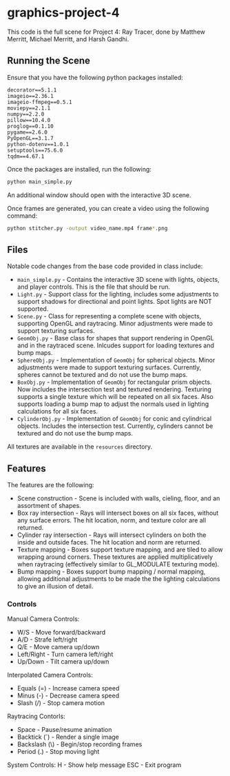 # graphics-project-4

This code is the full scene for Project 4: Ray Tracer, done by Matthew Merritt, Michael Merritt, and Harsh Gandhi. 

## Running the Scene

Ensure that you have the following python packages installed:

```
decorator==5.1.1
imageio==2.36.1
imageio-ffmpeg==0.5.1
moviepy==2.1.1
numpy==2.2.0
pillow==10.4.0
proglog==0.1.10
pygame==2.6.0
PyOpenGL==3.1.7
python-dotenv==1.0.1
setuptools==75.6.0
tqdm==4.67.1
```

Once the packages are installed, run the following:

```bash
python main_simple.py
```

An additional window should open with the interactive 3D scene.

Once frames are generated, you can create a video using the following command:

```bash
python stitcher.py -output video_name.mp4 frame*.png
```

## Files

Notable code changes from the base code provided in class include:

- `main_simple.py` - Contains the interactive 3D scene with lights, objects, and player controls. This is the file that should be run.
- `Light.py` - Support class for the lighting, includes some adjustments to support shadows for directional and point lights. Spot lights are NOT supported.
- `Scene.py` - Class for representing a complete scene with objects, supporting OpenGL and raytracing. Minor adjustments were made to support texturing surfaces.
- `GeomObj.py` - Base class for shapes that support rendering in OpenGL and in the raytraced scene. Inlcudes support for loading textures and bump maps.
- `SphereObj.py` - Implementation of `GeomObj` for spherical objects. Minor adjustments were made to support texturing surfaces. Currently, spheres cannot be textured and do not use the bump maps.
- `BoxObj.py` - Implementation of `GeomObj` for rectangular prism objects. Now includes the intersection test and textured rendering. Texturing supports a single texture which will be repeated on all six faces. Also supports loading a bump map to adjust the normals used in lighting calculations for all six faces.
- `CylinderObj.py` - Implementation of `GeomObj` for conic and cylindrical objects. Includes the intersection test. Currently, cylinders cannot be textured and do not use the bump maps.

All textures are available in the `resources` directory.

## Features

The features are the following:

- Scene construction - Scene is included with walls, cieling, floor, and an assortment of shapes.
- Box ray intersection - Rays will intersect boxes on all six faces, without any surface errors. The hit location, norm, and texture color are all returned.
- Cylinder ray intersection - Rays will intersect cylinders on both the inside and outside faces. The hit location and norm are returned.
- Texture mapping - Boxes support texture mapping, and are tiled to allow wrapping around corners. These textures are applied multiplicatively when raytracing (effectively similar to GL_MODULATE texturing mode).
- Bump mapping - Boxes support bump mapping / normal mapping, allowing additional adjustments to be made the the lighting calculations to give an illusion of detail.

### Controls

Manual Camera Controls:
- W/S               - Move forward/backward
- A/D               - Strafe left/right
- Q/E               - Move camera up/down
- Left/Right        - Turn camera left/right
- Up/Down           - Tilt camera up/down

Interpolated Camera Controls:
- Equals (=)        - Increase camera speed
- Minus (-)         - Decrease camera speed
- Slash (/)         - Stop camera motion

Raytracing Contorls:
- Space             - Pause/resume animation
- Backtick (`)      - Render a single image
- Backslash (\\)    - Begin/stop recording frames
- Period (.)        - Stop moving light

System Controls:
  H - Show help message
  ESC - Exit program